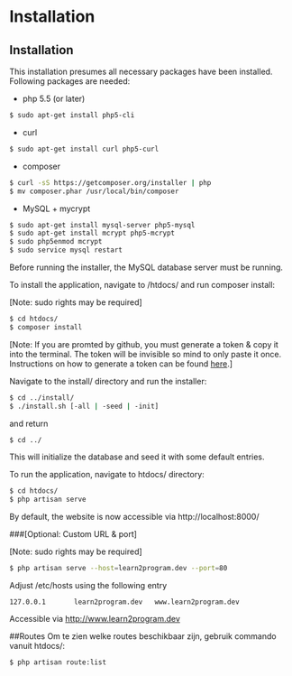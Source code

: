 # Installation

## Installation
This installation presumes all necessary packages have been installed.
Following packages are needed:

- php 5.5 (or later)

~~~sh
$ sudo apt-get install php5-cli
~~~

- curl

~~~sh
$ sudo apt-get install curl php5-curl
~~~

- composer

~~~sh
$ curl -sS https://getcomposer.org/installer | php
$ mv composer.phar /usr/local/bin/composer
~~~

- MySQL + mycrypt

~~~sh
$ sudo apt-get install mysql-server php5-mysql
$ sudo apt-get install mcrypt php5-mcrypt
$ sudo php5enmod mcrypt
$ sudo service mysql restart
~~~

Before running the installer, the MySQL database server must be running.

To install the application, navigate to /htdocs/
and run composer install:

[Note: sudo rights may be required]

~~~sh
$ cd htdocs/
$ composer install
~~~

[Note: If you are promted by github, you must generate a token & copy it into the terminal. The token will be invisible so mind to only paste it once. Instructions on how to generate a token can be found [here](https://help.github.com/articles/creating-an-access-token-for-command-line-use/).]

Navigate to the install/ directory and run the installer:

~~~sh
$ cd ../install/
$ ./install.sh [-all | -seed | -init]
~~~

and return

~~~sh
$ cd ../
~~~

This will initialize the database and seed it with some default entries.

To run the application, navigate to htdocs/ directory:

~~~sh
$ cd htdocs/
$ php artisan serve
~~~

By default, the website is now accessible via http://localhost:8000/

###[Optional: Custom URL & port]

[Note: sudo rights may be required]

~~~sh
$ php artisan serve --host=learn2program.dev --port=80
~~~

Adjust /etc/hosts using the following entry

~~~
127.0.0.1		learn2program.dev	www.learn2program.dev
~~~

Accessible via http://www.learn2program.dev

##Routes
Om te zien welke routes beschikbaar zijn, gebruik commando vanuit htdocs/:

~~~sh
$ php artisan route:list
~~~
